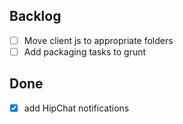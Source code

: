 ## Backlog
- [ ] Move client js to appropriate folders
- [ ] Add packaging tasks to grunt

## Done
- [x] add HipChat notifications